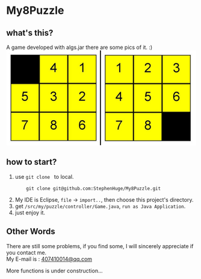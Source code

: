 # My8Puzzle

## what's this?
A game developed with algs.jar
there are some pics of it. :)
![](https://github.com/StephenHuge/Markdown_Pic/blob/master/Java/Game/8Puzzle/game.jpg?raw=true)
## how to start?
1. use `git clone ` to local.
    ```
        git clone git@github.com:StephenHuge/My8Puzzle.git
    ```
2. My IDE is Eclipse, `file` -> `import..`, then choose this project's directory.
3. get `/src/my/puzzle/controller/Game.java`, `run as Java Application`.
4. just enjoy it.

## Other Words
There are still some problems, if you find some, I will sincerely appreciate if you contact me.  
My E-mail is : 407410014@qq.com

More functions is under construction...

